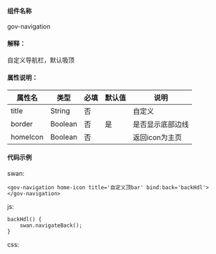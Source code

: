 #### 组件名称
gov-navigation

#### 解释：
自定义导航栏，默认吸顶

#### 属性说明：
|属性名 | 类型 | 必填 | 默认值 |说明 |
|---|---|---|---|---|
|title |String |否||自定义|
|border |Boolean |否|是|是否显示底部边线|
|homeIcon |Boolean |否||返回icon为主页|

#### 代码示例
swan:
```
<gov-navigation home-icon title='自定义顶bar' bind:back='backHdl'></gov-navigation>
```
js:
```
backHdl() {
    swan.navigateBack();
}
```
css:
```

```